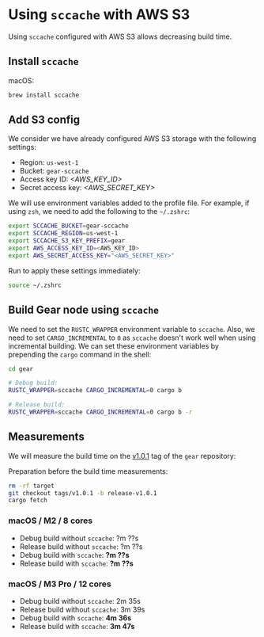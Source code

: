 # Using `sccache` with AWS S3

Using `sccache` configured with AWS S3 allows decreasing build time.

## Install `sccache`

macOS:

```bash
brew install sccache
```

## Add S3 config

We consider we have already configured AWS S3 storage with the following settings:

- Region: `us-west-1`
- Bucket: `gear-sccache`
- Access key ID: *<AWS_KEY_ID>*
- Secret access key: *<AWS_SECRET_KEY>*

We will use environment variables added to the profile file. For example, if using `zsh`, we need to add the following to the `~/.zshrc`:

```bash
export SCCACHE_BUCKET=gear-sccache
export SCCACHE_REGION=us-west-1
export SCCACHE_S3_KEY_PREFIX=gear
export AWS_ACCESS_KEY_ID=<AWS_KEY_ID>
export AWS_SECRET_ACCESS_KEY="<AWS_SECRET_KEY>"
```

Run to apply these settings immediately:

```bash
source ~/.zshrc
```

## Build Gear node using `sccache`

We need to set the `RUSTC_WRAPPER` environment variable to `sccache`. Also, we need to set `CARGO_INCREMENTAL` to `0` as `sccache` doesn't work well when using incremental building. We can set these environment variables by prepending the `cargo` command in the shell:

```bash
cd gear

# Debug build:
RUSTC_WRAPPER=sccache CARGO_INCREMENTAL=0 cargo b

# Release build:
RUSTC_WRAPPER=sccache CARGO_INCREMENTAL=0 cargo b -r
```

## Measurements

We will measure the build time on the [v1.0.1](https://github.com/gear-tech/gear/releases/tag/v1.0.1) tag of the `gear` repository:

Preparation before the build time measurements:

```bash
rm -rf target
git checkout tags/v1.0.1 -b release-v1.0.1
cargo fetch
```

### macOS / M2 / 8 cores

- Debug build without `sccache`: ?m ??s
- Release build without `sccache`: ?m ??s
- Debug build with `sccache`: **?m ??s**
- Release build with `sccache`: **?m ??s**

### macOS / M3 Pro / 12 cores

- Debug build without `sccache`: 2m 35s
- Release build without `sccache`: 3m 39s
- Debug build with `sccache`: **4m 36s**
- Release build with `sccache`: **3m 47s**
